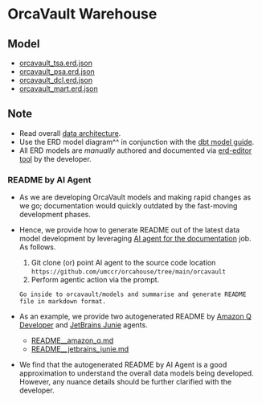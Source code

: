 # OrcaVault Warehouse 

## Model

- [orcavault_tsa.erd.json](orcavault_tsa.erd.json)
- [orcavault_psa.erd.json](orcavault_psa.erd.json)
- [orcavault_dcl.erd.json](orcavault_dcl.erd.json)
- [orcavault_mart.erd.json](orcavault_mart.erd.json)

## Note

- Read overall [data architecture](../../arch).
- Use the ERD model diagram^^ in conjunction with the [dbt model guide](../../dbt).
- All ERD models are _manually_ authored and documented via [erd-editor tool](..) by the developer.

### README by AI Agent

- As we are developing OrcaVault models and making rapid changes as we go; documentation would quickly outdated by the fast-moving development phases.
- Hence, we provide how to generate README out of the latest data model development by leveraging [AI agent for the documentation](https://www.google.com/search?q=ai+agent+for+coding) job. As follows.

  1. Git clone (or) point AI agent to the source code location `https://github.com/umccr/orcahouse/tree/main/orcavault`
  2. Perform agentic action via the prompt.
    ```
    Go inside to orcavault/models and summarise and generate README file in markdown format.
    ```

- As an example, we provide two autogenerated README by [Amazon Q Developer](https://aws.amazon.com/q/developer/) and [JetBrains Junie](https://www.jetbrains.com/junie/) agents.  
  - [README__amazon_q.md](README__amazon_q.md)
  - [README__jetbrains_junie.md](README__jetbrains_junie.md)

- We find that the autogenerated README by AI Agent is a good approximation to understand the overall data models being developed. However, any nuance details should be further clarified with the developer.
